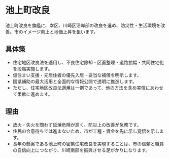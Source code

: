 # 池上町改良
池上町改良を旗艦に、幸区、川崎区沿岸部の改良を進め、防災性・生活環境を改善。市のイメージ向上と地価上昇を狙います。

## 具体策
* 住宅地区改良法を適用し、不良住宅除却・区画整理・道路拡幅・共同住宅化を段階実施します。
* 仮住まい支援・元居住者の優先入居・妥当な補償を明示します。
* 国県補助の最大活用と全面的な情報公開で透明に推進します。
* ただし、住宅地区改良法適用は一例であって、他の方法を含め実情にあわせて柔軟に進めます。

## 理由
* 放火・失火を問わず延焼危険が高く、防災上の改善が急務です。
* 住民の合意待ちでは進まないため、市が工程・資金を先に示し覚悟を示します。
* 長年の懸案である池上町の密集住宅改良を実現することは、市の信頼と職員の自信向上につながり、川崎南部を振興させる足がかりになります。
